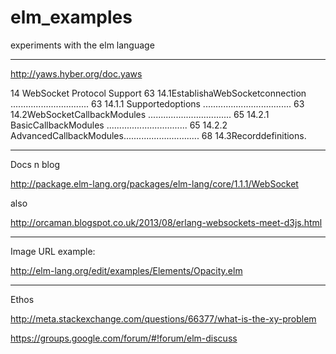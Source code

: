 # elm_examples
experiments with the elm language


----

http://yaws.hyber.org/doc.yaws

14 WebSocket Protocol Support 63
14.1EstablishaWebSocketconnection ............................... 63 14.1.1 Supportedoptions ................................... 63 14.2WebSocketCallbackModules ................................. 65 14.2.1 BasicCallbackModules ................................ 65 14.2.2 AdvancedCallbackModules.............................. 68 14.3Recorddefinitions.

----

Docs n blog 

http://package.elm-lang.org/packages/elm-lang/core/1.1.1/WebSocket 

also

http://orcaman.blogspot.co.uk/2013/08/erlang-websockets-meet-d3js.html

----

Image URL example: 

http://elm-lang.org/edit/examples/Elements/Opacity.elm

--- 

Ethos 

http://meta.stackexchange.com/questions/66377/what-is-the-xy-problem


https://groups.google.com/forum/#!forum/elm-discuss
